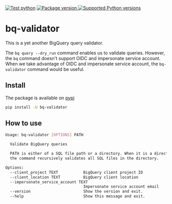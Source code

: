 [![Test python](https://github.com/yu-iskw/bq-validator/actions/workflows/test.yml/badge.svg)](https://github.com/yu-iskw/bq-validator/actions/workflows/test.yml)
<a href="https://pypi.org/project/bq-validator" target="_blank">
    <img src="https://img.shields.io/pypi/v/bq-validator?color=%2334D058&label=pypi%20package" alt="Package version">
</a>
<a href="https://pypi.org/project/bq-validator" target="_blank">
    <img src="https://img.shields.io/pypi/pyversions/bq-validator.svg?color=%2334D058" alt="Supported Python versions">
</a>


# bq-validator
This is a yet another BigQuery query validator.

The `bq query --dry_run` command enables us to validate queries.
However, the `bq` command doesn't support OIDC and impersonate service account.
When we take advantage of OIDC and impersonate service account, the `bq-validator` command would be useful.

## Install
The package is available on [pypi](https://pypi.org/project/bq-validator/)
```bash
pip install -U bq-validator
```

## How to use

```bash
Usage: bq-validator [OPTIONS] PATH

  Validate BigQuery queries

  PATH is either of a SQL file path or a directory. When it is a directory,
  the command recursively validates all SQL files in the directory.

Options:
  --client_project TEXT           BigQuery client project ID
  --client_location TEXT          BigQuery client location
  --impersonate_service_account TEXT
                                  Impersonate service account email
  --version                       Show the version and exit.
  --help                          Show this message and exit.
```
